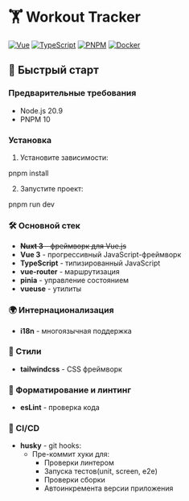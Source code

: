 # 🏋️ Workout Tracker

[//]: # ([![Nuxt]&#40;https://img.shields.io/badge/Nuxt-3.11.1-green?logo=nuxt.js&#41;]&#40;https://nuxt.com&#41;)
[![Vue](https://img.shields.io/badge/Vue-3.3.4-green?logo=vue.js)](https://vuejs.org)
[![TypeScript](https://img.shields.io/badge/TypeScript-5.0.2-blue?logo=typescript)](https://www.typescriptlang.org)
[![PNPM](https://img.shields.io/badge/pnpm-8.6.5-orange?logo=pnpm)](https://pnpm.io)
[![Docker](https://img.shields.io/badge/Docker-✓-blue?logo=docker)](https://www.docker.com)

## 🚀 Быстрый старт

### Предварительные требования

- Node.js 20.9
- PNPM 10

### Установка

1. Установите зависимости:

pnpm install

2. Запустите проект:

pnpm run dev

### 🛠️ Основной стек

- ~~**Nuxt 3** - фреймворк для Vue.js~~
- **Vue 3** - прогрессивный JavaScript-фреймворк
- **TypeScript** - типизированный JavaScript
- **vue-router** - маршрутизация
- **pinia** - управление состоянием
- **vueuse** - утилиты

### 🌍 Интернационализация

- **i18n** - многоязычная поддержка

### 🎨 Стили

- **tailwindcss** - CSS фреймворк

### 🧹 Форматирование и линтинг

- **esLint** - проверка кода

### 🔄 CI/CD

- **husky** - git hooks:
    - Пре-коммит хуки для:
        - Проверки линтером
        - Запуска тестов(unit, screen, e2e)
        - Проверки сборки
        - Автоинкремента версии приложения
